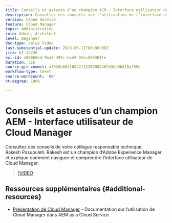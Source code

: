 ```yaml
---
title: Conseils et astuces d’un champion AEM - Interface utilisateur de Cloud Manager
description: Consultez ces conseils sur l’utilisation de l’interface utilisateur de Cloud Manager de Rakesh Pasupuleti, champion et expert AEM.
version: Cloud Service
feature: Cloud Manager
topic: Administration
role: Admin, Architect
level: Beginner
doc-type: Value Video
last-substantial-update: 2023-05-11T00:00:00Z
jira: KT-13230
exl-id: a89860ed-9ea4-494c-bce9-91ec550361fe
duration: 316
source-git-commit: af928e60410022f12207082467d3bd9b818af59d
workflow-type: tm+mt
source-wordcount: '80'
ht-degree: 100%

---
```


# Conseils et astuces d’un champion AEM - Interface utilisateur de Cloud Manager

Consultez ces conseils de votre collègue responsable technique, Rakesh Pasupuleti. Rakesh est un champion d’Adobe Experience Manager et explique comment naviguer et comprendre l’interface utilisateur de Cloud Manager.

>[!VIDEO](https://video.tv.adobe.com/v/3419298?quality=12&learn=on)

## Ressources supplémentaires {#additional-resources}

* [Présentation de Cloud Manager](https://experienceleague.adobe.com/docs/experience-manager-cloud-service/content/onboarding/concepts/cloud-manager-introduction.html?lang=fr) - Documentation sur l’utilisation de Cloud Manager dans AEM as a Cloud Service
